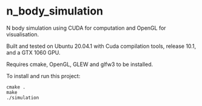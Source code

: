 # n_body_simulation
N body simulation using CUDA for computation and OpenGL for visualisation.

Built and tested on Ubuntu 20.04.1 with Cuda compilation tools, release 10.1, and a GTX 1060 GPU.

Requires cmake, OpenGL, GLEW and glfw3 to be installed.

To install and run this project:

```
cmake .
make
./simulation
```
